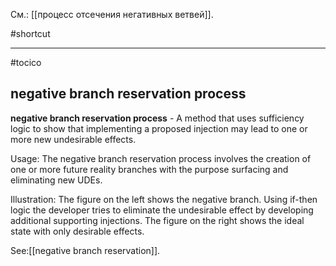 См.: [[процесс отсечения негативных ветвей]].

#shortcut




<hr/>

#tocico

## negative branch reservation process

<b>negative branch reservation process</b> -  A method that uses sufficiency logic to show that implementing a proposed injection may lead to one or more new undesirable effects. 


Usage: The negative branch reservation process involves the creation of one or more future reality branches with the purpose surfacing and eliminating new UDEs.


Illustration: The figure on the left shows the negative branch.  Using if-then logic the developer tries to eliminate the undesirable effect by developing additional supporting injections.  The figure on the right shows the ideal state with only desirable effects.

 



See:[[negative branch reservation]].

